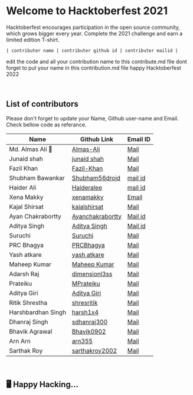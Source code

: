 <h1>Welcome to Hacktoberfest 2021</h1>
<p>Hacktoberfest encourages participation in the open source community, which grows bigger every year. Complete the 2021 challenge and earn a limited edition T-shirt.</p>
<code>| contributer name | contributer github id | contributer mailid |</code>
<br/>
<p>
edit the code and  all your contribution name to this contribute.md file
dont forget to put your name in  this contribution.md file
happy Hacktoberfest 2022
</p>
<br/>
<h2>List of contributors</h2>
<p>Please don't forget to update your Name, Github user-name and Email.
Check bellow code as referance.
</p>


| Name | Github Link | Email ID |
| ------|----------|---------- |
| Md. Almas Ali 🏅 | <a href="https://github.com/Almas-Ali">Almas-Ali</a> | <a href="mailto:almaspr3@gmail.com">Mail</a> |
| Junaid shah | <a href="https://github.com/jsh854">junaid shah</a> | <a href="mailto:junaidshah349@gmail.com">Mail</a> |
| Fazil Khan | <a href="https://github.com/comedianfazil">Fazil-Khan</a> | <a href="mailto:comfazil@yahoo.com">Mail</a> |
| Shubham Bawankar | <a href="https://github.com/Shubham56-droid">Shubham56droid</a>  | <a href="mailto:shubhambawankar735@gmail.com">mail id</a> |
| Haider Ali | <a href="https://github.com/Haideralee">Haideralee</a>  | <a href="mailto:haiderali3010@gmail.com">mail id</a> |
| Xena Makky | <a href="https://github.com/xenamakky">xenamakky</a> | <a href="mailto:xenamm2@yahoo.com">Email</a> |
| Kajal Shirsat | <a href="https://github.com/kajalshirsat">kajalshirsat</a> | <a href="mailto:kajalshirsat0508@gmail.com">Mail</a> |
| Ayan Chakrabortty | <a href="https://github.com/Ayanchakrabortty">Ayanchakrabortty</a> | <a href="mailto:ayanchakrabortty25@gmail.com">Mail id</a> |
| Aditya Singh |<a href="https://github.com/XenoCod">Aditya Singh</a>|<a href="mailto:adityakrsingh1999@gmail.com">Mail id</a>
| Suruchi | <a href="https://github.com/jhaSuruchi">Suruchi</a> | <a href="mailto:suruchiedu2020@gmail.com">Mail</a> |
| PRC Bhagya | <a href="https://github.com/PRCBhagya">PRCBhagya</a> | <a href="mailto:chiranib98@gmail.com">Mail</a> |
| Yash atkare | <a href="https://github.com/yashatkare">yash atkare</a> | <a href="mailto:yashatkare9@gmail.com">Mail</a> |
| Maheep Kumar | <a href="https://github.com/MaheepK9">Maheep Kumar</a> | <a href="mailto:maheepkumar972000@gmail.com">Mail</a> |
| Adarsh Raj | <a href="https://github.com/dimensionl3ss">dimensionl3ss</a> | <a href="mailto:adarshraj0210@gmail.com">Mail</a> |
| Prateiku | <a href="https://github.com/Prateiku">MPrateiku</a> | <a href="mailto:godsgift2000@gmail.com">Mail</a> |
| Aditya Giri | <a href="https://github.com/aditya-464">Aditya Giri</a> | <a href="mailto:reetbharti873@gmail.com">Mail</a> |
| Ritik Shrestha | <a href="https://github.com/shresritik">shresritik</a> | <a href="mailto:shrestharitik@gmail.com">Mail</a> |
| Harshbardhan Singh | <a href="https://github.com/harsh1x4">harsh1x4</a> | <a href="mailto:harshbsi567@gmail.com">Mail</a> |
| Dhanraj Singh | <a href="https://github.com/sdhanraj300">sdhanraj300</a> | <a href="mailto:sdhanraj300@gmail.com">Mail</a> |
| Bhavik Agrawal | <a href="https://github.com/Bhavik0902?">Bhavik0902</a> | <a href="bhavikagrawal0902@gmail.com">Mail</a> |
| Arn Arn | <a href="https://github.com/arn355">arn355</a> | <a href="mailto:arn.arn3328@gmail.com">Mail</a> |
| Sarthak Roy | <a href="https://github.com/sarthakroy2002">sarthakroy2002</a> | <a href="sarthakroy2002@gmail.com">Mail</a> |

<br/>
<h2>🖥️ Happy Hacking...</h2>
